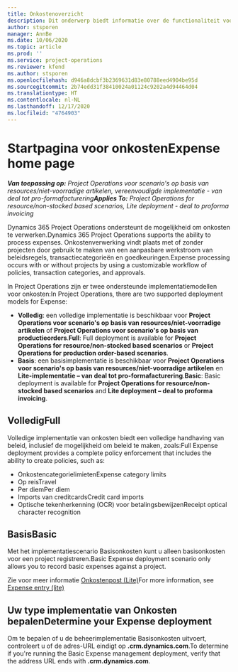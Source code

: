 ```yaml
---
title: Onkostenoverzicht
description: Dit onderwerp biedt informatie over de functionaliteit voor onkosten in Project Operations.
author: stsporen
manager: AnnBe
ms.date: 10/06/2020
ms.topic: article
ms.prod: ''
ms.service: project-operations
ms.reviewer: kfend
ms.author: stsporen
ms.openlocfilehash: d946a8dcbf3b2369631d83e80788eed4904be95d
ms.sourcegitcommit: 2b74edd31f38410024a01124c9202a4d94464d04
ms.translationtype: HT
ms.contentlocale: nl-NL
ms.lasthandoff: 12/17/2020
ms.locfileid: "4764903"
---
```

# <a name="expense-home-page"></a><span data-ttu-id="e72c4-103">Startpagina voor onkosten</span><span class="sxs-lookup"><span data-stu-id="e72c4-103">Expense home page</span></span>

<span data-ttu-id="e72c4-104">_**Van toepassing op:** Project Operations voor scenario's op basis van resources/niet-voorradige artikelen, vereenvoudigde implementatie - van deal tot pro-formafacturering_</span><span class="sxs-lookup"><span data-stu-id="e72c4-104">_**Applies To:** Project Operations for resource/non-stocked based scenarios, Lite deployment - deal to proforma invoicing_</span></span>


<span data-ttu-id="e72c4-105">Dynamics 365 Project Operations ondersteunt de mogelijkheid om onkosten te verwerken.</span><span class="sxs-lookup"><span data-stu-id="e72c4-105">Dynamics 365 Project Operations supports the ability to process expenses.</span></span> <span data-ttu-id="e72c4-106">Onkostenverwerking vindt plaats met of zonder projecten door gebruik te maken van een aanpasbare werkstroom van beleidsregels, transactiecategorieën en goedkeuringen.</span><span class="sxs-lookup"><span data-stu-id="e72c4-106">Expense processing occurs with or without projects by using a customizable workflow of policies, transaction categories, and approvals.</span></span>

<span data-ttu-id="e72c4-107">In Project Operations zijn er twee ondersteunde implementatiemodellen voor onkosten:</span><span class="sxs-lookup"><span data-stu-id="e72c4-107">In Project Operations, there are two supported deployment models for Expense:</span></span> 

- <span data-ttu-id="e72c4-108">**Volledig**: een volledige implementatie is beschikbaar voor **Project Operations voor scenario's op basis van resources/niet-voorradige artikelen** of **Project Operations voor scenario's op basis van productieorders**.</span><span class="sxs-lookup"><span data-stu-id="e72c4-108">**Full**: Full deployment is available for **Project Operations for resource/non-stocked based scenarios** or **Project Operations for production order-based scenarios**.</span></span>
- <span data-ttu-id="e72c4-109">**Basis**: een basisimplementatie is beschikbaar voor **Project Operations voor scenario's op basis van resources/niet-voorradige artikelen** en **Lite-implementatie – van deal tot pro-formafacturering**.</span><span class="sxs-lookup"><span data-stu-id="e72c4-109">**Basic**: Basic deployment is available for **Project Operations for resource/non-stocked based scenarios** and **Lite deployment – deal to proforma invoicing**.</span></span>

## <a name="full"></a><span data-ttu-id="e72c4-110">Volledig</span><span class="sxs-lookup"><span data-stu-id="e72c4-110">Full</span></span> 
<span data-ttu-id="e72c4-111">Volledige implementatie van onkosten biedt een volledige handhaving van beleid, inclusief de mogelijkheid om beleid te maken, zoals:</span><span class="sxs-lookup"><span data-stu-id="e72c4-111">Full Expense deployment provides a complete policy enforcement that includes the ability to create policies, such as:</span></span>

  - <span data-ttu-id="e72c4-112">Onkostencategorielimieten</span><span class="sxs-lookup"><span data-stu-id="e72c4-112">Expense category limits</span></span>
  - <span data-ttu-id="e72c4-113">Op reis</span><span class="sxs-lookup"><span data-stu-id="e72c4-113">Travel</span></span>
  - <span data-ttu-id="e72c4-114">Per diem</span><span class="sxs-lookup"><span data-stu-id="e72c4-114">Per diem</span></span>
  - <span data-ttu-id="e72c4-115">Imports van creditcards</span><span class="sxs-lookup"><span data-stu-id="e72c4-115">Credit card imports</span></span>
  - <span data-ttu-id="e72c4-116">Optische tekenherkenning (OCR) voor betalingsbewijzen</span><span class="sxs-lookup"><span data-stu-id="e72c4-116">Receipt optical character recognition</span></span>

## <a name="basic"></a><span data-ttu-id="e72c4-117">Basis</span><span class="sxs-lookup"><span data-stu-id="e72c4-117">Basic</span></span> 
<span data-ttu-id="e72c4-118">Met het implementatiescenario Basisonkosten kunt u alleen basisonkosten voor een project registreren.</span><span class="sxs-lookup"><span data-stu-id="e72c4-118">Basic Expense deployment scenario only allows you to record basic expenses against a project.</span></span> 

<span data-ttu-id="e72c4-119">Zie voor meer informatie [Onkostenpost (Lite)](basic-expense.md)</span><span class="sxs-lookup"><span data-stu-id="e72c4-119">For more information, see [Expense entry (lite)](basic-expense.md)</span></span>

## <a name="determine-your-expense-deployment"></a><span data-ttu-id="e72c4-120">Uw type implementatie van Onkosten bepalen</span><span class="sxs-lookup"><span data-stu-id="e72c4-120">Determine your Expense deployment</span></span>
<span data-ttu-id="e72c4-121">Om te bepalen of u de beheerimplementatie Basisonkosten uitvoert, controleert u of de adres-URL eindigt op **.crm.dynamics.com**.</span><span class="sxs-lookup"><span data-stu-id="e72c4-121">To determine if you're running the Basic Expense management deployment, verify that the address URL ends with **.crm.dynamics.com**.</span></span> 
